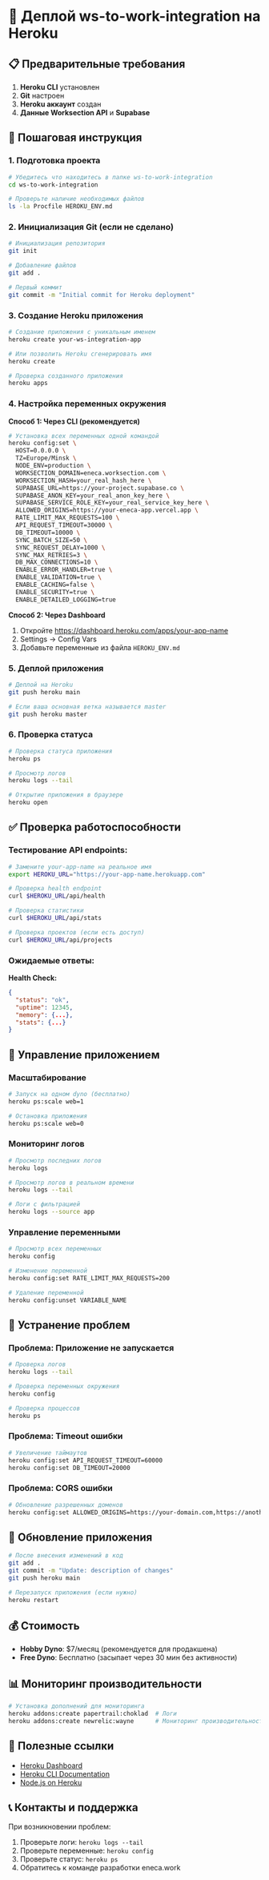 # 🚀 Деплой ws-to-work-integration на Heroku

## 📋 Предварительные требования

1. **Heroku CLI** установлен
2. **Git** настроен
3. **Heroku аккаунт** создан
4. **Данные Worksection API** и **Supabase**

## 🏁 Пошаговая инструкция

### 1. Подготовка проекта

```bash
# Убедитесь что находитесь в папке ws-to-work-integration
cd ws-to-work-integration

# Проверьте наличие необходимых файлов
ls -la Procfile HEROKU_ENV.md
```

### 2. Инициализация Git (если не сделано)

```bash
# Инициализация репозитория
git init

# Добавление файлов
git add .

# Первый коммит
git commit -m "Initial commit for Heroku deployment"
```

### 3. Создание Heroku приложения

```bash
# Создание приложения с уникальным именем
heroku create your-ws-integration-app

# Или позволить Heroku сгенерировать имя
heroku create

# Проверка созданного приложения
heroku apps
```

### 4. Настройка переменных окружения

**Способ 1: Через CLI (рекомендуется)**

```bash
# Установка всех переменных одной командой
heroku config:set \
  HOST=0.0.0.0 \
  TZ=Europe/Minsk \
  NODE_ENV=production \
  WORKSECTION_DOMAIN=eneca.worksection.com \
  WORKSECTION_HASH=your_real_hash_here \
  SUPABASE_URL=https://your-project.supabase.co \
  SUPABASE_ANON_KEY=your_real_anon_key_here \
  SUPABASE_SERVICE_ROLE_KEY=your_real_service_key_here \
  ALLOWED_ORIGINS=https://your-eneca-app.vercel.app \
  RATE_LIMIT_MAX_REQUESTS=100 \
  API_REQUEST_TIMEOUT=30000 \
  DB_TIMEOUT=10000 \
  SYNC_BATCH_SIZE=50 \
  SYNC_REQUEST_DELAY=1000 \
  SYNC_MAX_RETRIES=3 \
  DB_MAX_CONNECTIONS=10 \
  ENABLE_ERROR_HANDLER=true \
  ENABLE_VALIDATION=true \
  ENABLE_CACHING=false \
  ENABLE_SECURITY=true \
  ENABLE_DETAILED_LOGGING=true
```

**Способ 2: Через Dashboard**

1. Откройте https://dashboard.heroku.com/apps/your-app-name
2. Settings → Config Vars
3. Добавьте переменные из файла `HEROKU_ENV.md`

### 5. Деплой приложения

```bash
# Деплой на Heroku
git push heroku main

# Если ваша основная ветка называется master
git push heroku master
```

### 6. Проверка статуса

```bash
# Проверка статуса приложения
heroku ps

# Просмотр логов
heroku logs --tail

# Открытие приложения в браузере
heroku open
```

## ✅ Проверка работоспособности

### Тестирование API endpoints:

```bash
# Замените your-app-name на реальное имя
export HEROKU_URL="https://your-app-name.herokuapp.com"

# Проверка health endpoint
curl $HEROKU_URL/api/health

# Проверка статистики
curl $HEROKU_URL/api/stats

# Проверка проектов (если есть доступ)
curl $HEROKU_URL/api/projects
```

### Ожидаемые ответы:

**Health Check:**
```json
{
  "status": "ok",
  "uptime": 12345,
  "memory": {...},
  "stats": {...}
}
```

## 🔧 Управление приложением

### Масштабирование

```bash
# Запуск на одном dyno (бесплатно)
heroku ps:scale web=1

# Остановка приложения
heroku ps:scale web=0
```

### Мониторинг логов

```bash
# Просмотр последних логов
heroku logs

# Просмотр логов в реальном времени
heroku logs --tail

# Логи с фильтрацией
heroku logs --source app
```

### Управление переменными

```bash
# Просмотр всех переменных
heroku config

# Изменение переменной
heroku config:set RATE_LIMIT_MAX_REQUESTS=200

# Удаление переменной
heroku config:unset VARIABLE_NAME
```

## 🚨 Устранение проблем

### Проблема: Приложение не запускается

```bash
# Проверка логов
heroku logs --tail

# Проверка переменных окружения
heroku config

# Проверка процессов
heroku ps
```

### Проблема: Timeout ошибки

```bash
# Увеличение таймаутов
heroku config:set API_REQUEST_TIMEOUT=60000
heroku config:set DB_TIMEOUT=20000
```

### Проблема: CORS ошибки

```bash
# Обновление разрешенных доменов
heroku config:set ALLOWED_ORIGINS=https://your-domain.com,https://another-domain.com
```

## 🔄 Обновление приложения

```bash
# После внесения изменений в код
git add .
git commit -m "Update: description of changes"
git push heroku main

# Перезапуск приложения (если нужно)
heroku restart
```

## 💰 Стоимость

- **Hobby Dyno**: $7/месяц (рекомендуется для продакшена)
- **Free Dyno**: Бесплатно (засыпает через 30 мин без активности)

## 📊 Мониторинг производительности

```bash
# Установка дополнений для мониторинга
heroku addons:create papertrail:choklad  # Логи
heroku addons:create newrelic:wayne      # Мониторинг производительности
```

## 🔗 Полезные ссылки

- [Heroku Dashboard](https://dashboard.heroku.com)
- [Heroku CLI Documentation](https://devcenter.heroku.com/articles/heroku-cli)
- [Node.js on Heroku](https://devcenter.heroku.com/articles/getting-started-with-nodejs)

## 📞 Контакты и поддержка

При возникновении проблем:

1. Проверьте логи: `heroku logs --tail`
2. Проверьте переменные: `heroku config`
3. Проверьте статус: `heroku ps`
4. Обратитесь к команде разработки eneca.work 